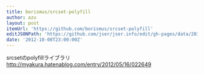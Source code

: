 ```yaml
---
title: borismus/srcset-polyfill
author: azu
layout: post
itemUrl: 'https://github.com/borismus/srcset-polyfill'
editJSONPath: 'https://github.com/jser/jser.info/edit/gh-pages/data/2012/10/index.json'
date: '2012-10-08T23:00:00Z'
---
```

srcsetのpolyfillライブラリ
http://myakura.hatenablog.com/entry/2012/05/16/022649
